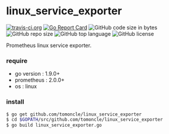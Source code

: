 # linux_service_exporter
[![travis-ci.org](https://travis-ci.org/tomoncle/linux_service_exporter.svg?branch=master)](https://travis-ci.org/tomoncle/linux_service_exporter) [![Go Report Card](https://goreportcard.com/badge/github.com/tomoncle/linux_service_exporter)](https://goreportcard.com/report/github.com/tomoncle/linux_service_exporter) ![GitHub code size in bytes](https://img.shields.io/github/languages/code-size/tomoncle/linux_service_exporter.svg) ![GitHub repo size](https://img.shields.io/github/repo-size/tomoncle/linux_service_exporter.svg?color=green&logoColor=green) ![GitHub top language](https://img.shields.io/github/languages/top/tomoncle/linux_service_exporter.svg?color=yes) ![GitHub license](https://img.shields.io/github/license/tomoncle/linux_service_exporter.svg)

Prometheus linux service exporter.

### require
* go version : 1.9.0+
* prometheus : 2.0.0+
* os         : linux

### install
```bash
$ go get github.com/tomoncle/linux_service_exporter
$ cd $GOPATH/src/github.com/tomoncle/linux_service_exporter
$ go build linux_service_exporter.go
```
